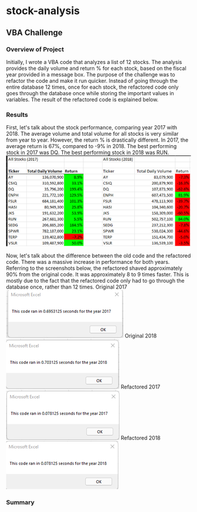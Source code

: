 # stock-analysis
## VBA Challenge

### Overview of Project
Initially, I wrote a VBA code that analyzes a list of 12 stocks. The analysis provides the daily volume and return % for each stock, based on the fiscal year provided in a message box. The purpose of the challenge was to refactor the code and make it run quicker. Instead of going through the entire database 12 times, once for each stock, the refactored code only goes through the database once while storing the important values in variables. The result of the refactored code is explained below.

### Results
First, let's talk about the stock performance, comparing year 2017 with 2018. The average volume and total volume for all stocks is very similar from year to year. However, the return % is drastically different. In 2017, the average return is 67%, compared to -9% in 2018. The best performing stock in 2017 was DQ. The best performing stock in 2018 was RUN.
![](https://github.com/mpfraser7/stock-analysis/blob/main/Stock%20Performance%20Comparison.png)



Now, let's talk about the difference between the old code and the refactored code. There was a massive increase in performance for both years. Referring to the screenshots below, the refactored shaved approximately 90% from the original code. It was approximately 8 to 9 times faster. This is mostly due to the fact that the refactored code only had to go through the database once, rather than 12 times.
Original 2017![](https://github.com/mpfraser7/stock-analysis/blob/main/Original%202017.png)
Original 2018![](https://github.com/mpfraser7/stock-analysis/blob/main/Original%202018.png)
Refactored 2017![](https://github.com/mpfraser7/stock-analysis/blob/main/2017%20Refactored.png)
Refactored 2018![](https://github.com/mpfraser7/stock-analysis/blob/main/2018%20Refactored.png)
### Summary
